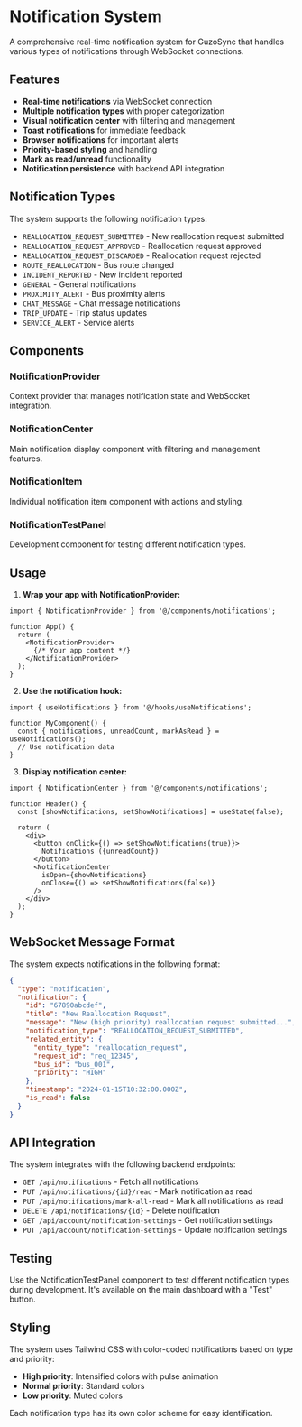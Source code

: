 # Notification System

A comprehensive real-time notification system for GuzoSync that handles various types of notifications through WebSocket connections.

## Features

- **Real-time notifications** via WebSocket connection
- **Multiple notification types** with proper categorization
- **Visual notification center** with filtering and management
- **Toast notifications** for immediate feedback
- **Browser notifications** for important alerts
- **Priority-based styling** and handling
- **Mark as read/unread** functionality
- **Notification persistence** with backend API integration

## Notification Types

The system supports the following notification types:

- `REALLOCATION_REQUEST_SUBMITTED` - New reallocation request submitted
- `REALLOCATION_REQUEST_APPROVED` - Reallocation request approved
- `REALLOCATION_REQUEST_DISCARDED` - Reallocation request rejected
- `ROUTE_REALLOCATION` - Bus route changed
- `INCIDENT_REPORTED` - New incident reported
- `GENERAL` - General notifications
- `PROXIMITY_ALERT` - Bus proximity alerts
- `CHAT_MESSAGE` - Chat message notifications
- `TRIP_UPDATE` - Trip status updates
- `SERVICE_ALERT` - Service alerts

## Components

### NotificationProvider
Context provider that manages notification state and WebSocket integration.

### NotificationCenter
Main notification display component with filtering and management features.

### NotificationItem
Individual notification item component with actions and styling.

### NotificationTestPanel
Development component for testing different notification types.

## Usage

1. **Wrap your app with NotificationProvider:**
```tsx
import { NotificationProvider } from '@/components/notifications';

function App() {
  return (
    <NotificationProvider>
      {/* Your app content */}
    </NotificationProvider>
  );
}
```

2. **Use the notification hook:**
```tsx
import { useNotifications } from '@/hooks/useNotifications';

function MyComponent() {
  const { notifications, unreadCount, markAsRead } = useNotifications();
  // Use notification data
}
```

3. **Display notification center:**
```tsx
import { NotificationCenter } from '@/components/notifications';

function Header() {
  const [showNotifications, setShowNotifications] = useState(false);
  
  return (
    <div>
      <button onClick={() => setShowNotifications(true)}>
        Notifications ({unreadCount})
      </button>
      <NotificationCenter 
        isOpen={showNotifications} 
        onClose={() => setShowNotifications(false)} 
      />
    </div>
  );
}
```

## WebSocket Message Format

The system expects notifications in the following format:

```json
{
  "type": "notification",
  "notification": {
    "id": "67890abcdef",
    "title": "New Reallocation Request",
    "message": "New (high priority) reallocation request submitted...",
    "notification_type": "REALLOCATION_REQUEST_SUBMITTED",
    "related_entity": {
      "entity_type": "reallocation_request",
      "request_id": "req_12345",
      "bus_id": "bus_001",
      "priority": "HIGH"
    },
    "timestamp": "2024-01-15T10:32:00.000Z",
    "is_read": false
  }
}
```

## API Integration

The system integrates with the following backend endpoints:

- `GET /api/notifications` - Fetch all notifications
- `PUT /api/notifications/{id}/read` - Mark notification as read
- `PUT /api/notifications/mark-all-read` - Mark all notifications as read
- `DELETE /api/notifications/{id}` - Delete notification
- `GET /api/account/notification-settings` - Get notification settings
- `PUT /api/account/notification-settings` - Update notification settings

## Testing

Use the NotificationTestPanel component to test different notification types during development. It's available on the main dashboard with a "Test" button.

## Styling

The system uses Tailwind CSS with color-coded notifications based on type and priority:

- **High priority**: Intensified colors with pulse animation
- **Normal priority**: Standard colors
- **Low priority**: Muted colors

Each notification type has its own color scheme for easy identification.
